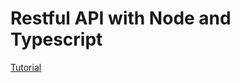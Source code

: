 # Restful API with Node and Typescript

[Tutorial](http://mherman.org/blog/2016/11/05/developing-a-restful-api-with-node-and-typescript/)
